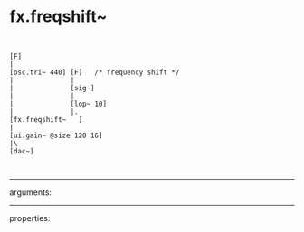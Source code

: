 # fx.freqshift~

```


[F]
|
[osc.tri~ 440] [F]   /* frequency shift */
|              |
|              [sig~]
|              |
|              [lop~ 10]
|              |.
[fx.freqshift~   ]
|
[ui.gain~ @size 120 16]
|\
[dac~]

            
```
---
arguments:


---
properties:


